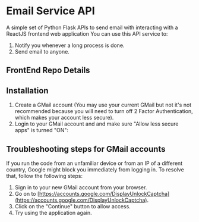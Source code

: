 
# Email Service API
A simple set of Python Flask APIs to send email with interacting with a ReactJS frontend web application
You can use this API service to:
1. Notify you whenever a long process is done.
2. Send email to anyone.


## FrontEnd Repo Details




## Installation
1. Create a GMail account (You may use your current GMail but not it's not recommended because you will need to turn off 2 Factor Authentication, which makes your account less secure).
2. Login to your GMail account and and make sure "Allow less secure apps" is turned "ON":



## Troubleshooting steps for GMail accounts
If you run the code from an unfamiliar device or from an IP of a different country, Google might block you immediately from logging in. To resolve that, follow the following steps:
1. Sign in to your new GMail account from your browser.
2. Go on to [https://accounts.google.com/DisplayUnlockCaptcha](https://accounts.google.com/DisplayUnlockCaptcha).
3. Click on the "Continue" button to allow access.
4. Try using the application again.
